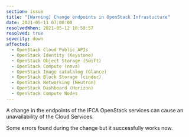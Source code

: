 ```yaml
---
section: issue
title: "[Warning] Change endpoints in OpenStack Infrastucture"
date: 2021-05-11 07:00:00
resolvedWhen: 2021-05-12 10:58:57
resolved: true
severity: down
affected:
  - OpenStack Cloud Public APIs
  - OpenStack Identity (Keystone)
  - OpenStack Object Storage (Swift)
  - OpenStack Compute (nova)
  - OpenStack Image catalalog (Glance)
  - OpenStack Block Storage (cinder)
  - OpenStack Networking (Neutron)
  - OpenStack Dashboard (Horizon)
  - OpenStack Compute Nodes
---
```

A change in the endpoints of the IFCA OpenStack services can cause an unavailability of the Cloud Services.

Some errors found during the change but it successfully works now.
